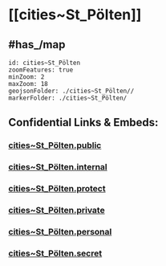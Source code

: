 # [[cities~St_Pölten]] 



## #has_/map  



```leaflet
id: cities~St_Pölten
zoomFeatures: true 
minZoom: 2 
maxZoom: 18
geojsonFolder: ./cities~St_Pölten//
markerFolder: ./cities~St_Pölten/
```





## Confidential Links & Embeds: 

### [cities~St_Pölten.public](/_public/\Earth\Continent\Europe\Europe~Central\Austria\Austrias_States\Niederösterreich\counties~NÖ\St_Pöltencities~St_Pölten.public.md) 

### [cities~St_Pölten.internal](/_internal/\Earth\Continent\Europe\Europe~Central\Austria\Austrias_States\Niederösterreich\counties~NÖ\St_Pöltencities~St_Pölten.internal.md) 

### [cities~St_Pölten.protect](/_protect/\Earth\Continent\Europe\Europe~Central\Austria\Austrias_States\Niederösterreich\counties~NÖ\St_Pöltencities~St_Pölten.protect.md) 

### [cities~St_Pölten.private](/_private/\Earth\Continent\Europe\Europe~Central\Austria\Austrias_States\Niederösterreich\counties~NÖ\St_Pöltencities~St_Pölten.private.md) 

### [cities~St_Pölten.personal](/_personal/\Earth\Continent\Europe\Europe~Central\Austria\Austrias_States\Niederösterreich\counties~NÖ\St_Pöltencities~St_Pölten.personal.md) 

### [cities~St_Pölten.secret](/_secret/\Earth\Continent\Europe\Europe~Central\Austria\Austrias_States\Niederösterreich\counties~NÖ\St_Pöltencities~St_Pölten.secret.md)


